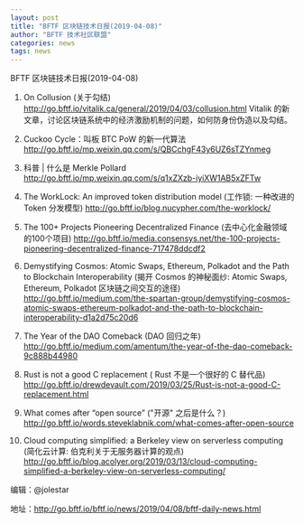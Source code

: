 ```yaml
---
layout: post
title: "BFTF 区块链技术日报(2019-04-08)"
author: "BFTF 技术社区联盟"
categories: news
tags: news
---
```


BFTF 区块链技术日报(2019-04-08)

1. On Collusion (关于勾结) <http://go.bftf.io/vitalik.ca/general/2019/04/03/collusion.html> Vitalik 的新文章，讨论区块链系统中的经济激励机制的问题，如何防身份伪造以及勾结。 

2. Cuckoo Cycle：叫板 BTC PoW 的新一代算法 <http://go.bftf.io/mp.weixin.qq.com/s/QBCchgF43y6UZ6sTZYnmeg>

3. 科普 | 什么是 Merkle Pollard <http://go.bftf.io/mp.weixin.qq.com/s/q1xZXzb-iyiXW1AB5xZFTw>

4. The WorkLock: An improved token distribution model (工作锁: 一种改进的 Token 分发模型) <http://go.bftf.io/blog.nucypher.com/the-worklock/>

5. The 100+ Projects Pioneering Decentralized Finance (去中心化金融领域的100个项目) <http://go.bftf.io/media.consensys.net/the-100-projects-pioneering-decentralized-finance-717478ddcdf2>

6. Demystifying Cosmos: Atomic Swaps, Ethereum, Polkadot and the Path to Blockchain Interoperability (揭开 Cosmos 的神秘面纱: Atomic Swaps, Ethereum, Polkadot 区块链之间交互的途径) <http://go.bftf.io/medium.com/the-spartan-group/demystifying-cosmos-atomic-swaps-ethereum-polkadot-and-the-path-to-blockchain-interoperability-d1a2d75c20d6>

7. The Year of the DAO Comeback (DAO 回归之年) <http://go.bftf.io/medium.com/amentum/the-year-of-the-dao-comeback-9c888b44980>

8. Rust is not a good C replacement ( Rust 不是一个很好的 C 替代品) <http://go.bftf.io/drewdevault.com/2019/03/25/Rust-is-not-a-good-C-replacement.html> 

9. What comes after “open source” ("开源" 之后是什么？) <http://go.bftf.io/words.steveklabnik.com/what-comes-after-open-source>

10. Cloud computing simplified: a Berkeley view on serverless computing (简化云计算: 伯克利关于无服务器计算的观点) <http://go.bftf.io/blog.acolyer.org/2019/03/13/cloud-computing-simplified-a-berkeley-view-on-serverless-computing/>

    

编辑：@jolestar

地址：http://go.bftf.io/bftf.io/news/2019/04/08/bftf-daily-news.html